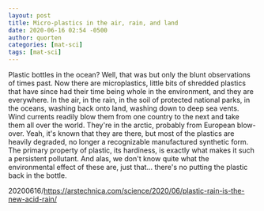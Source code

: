 ```yaml
---
layout: post
title: Micro-plastics in the air, rain, and land
date: 2020-06-16 02:54 -0500
author: quorten
categories: [mat-sci]
tags: [mat-sci]
---
```


Plastic bottles in the ocean?  Well, that was but only the blunt
observations of times past.  Now there are microplastics, little bits
of shredded plastics that have since had their time being whole in the
environment, and they are everywhere.  In the air, in the rain, in the
soil of protected national parks, in the oceans, washing back onto
land, washing down to deep sea vents.  Wind currents readily blow them
from one country to the next and take them all over the world.
They're in the arctic, probably from European blow-over.  Yeah, it's
known that they are there, but most of the plastics are heavily
degraded, no longer a recognizable manufactured synthetic form.  The
primary property of plastic, its hardiness, is exactly what makes it
such a persistent pollutant.  And alas, we don't know quite what the
environmental effect of these are, just that... there's no putting the
plastic back in the bottle.

20200616/https://arstechnica.com/science/2020/06/plastic-rain-is-the-new-acid-rain/
